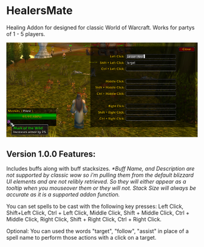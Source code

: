 # HealersMate
Healing Addon for designed for classic World of Warcraft.
Works for partys of 1 - 5 players.

![](Images/UI_Example.png)

Version 1.0.0 Features:
-------------------------------------------------------------------------------------
Includes buffs along with buff stacksizes.
    _*Buff Name, and Description are not supported by classic wow so i'm pulling them from the default blizzard UI elements and are not relibly retrieved. So they will either appear as a tooltip when you mouseover them or they will not.
      Stack Size will always be accurate as it is a supported addon function._

You can set spells to be cast with the following key presses:
Left Click, Shift+Left Click, Ctrl + Left Click, Middle Click, Shift + Middle Click, Ctrl + Middle Click, Right Click, Shift + Right Click, Ctrl + Right Click.

Optional:
  You can used the words "target", "follow", "assist" in place of a spell name to perform those actions with a click on a target.
